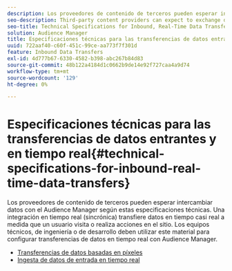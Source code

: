 ```yaml
---
description: Los proveedores de contenido de terceros pueden esperar intercambiar datos con el Audience Manager según estas especificaciones técnicas. Una integración en tiempo real (sincrónica) transfiere datos en tiempo casi real a medida que un usuario visita o realiza acciones en el sitio. Los equipos técnicos, de ingeniería o de desarrollo deben utilizar este material para configurar transferencias de datos en tiempo real con Audience Manager.
seo-description: Third-party content providers can expect to exchange data with Audience Manager according to these technical specifications. A real-time (synchronous) integration transfers data in near-real time as a user visits or takes actions on your site. Technical, engineering, or development teams should use this material to help set up real-time data transfers with Audience Manager.
seo-title: Technical Specifications for Inbound, Real-Time Data Transfers
solution: Audience Manager
title: Especificaciones técnicas para las transferencias de datos entrantes y en tiempo real
uuid: 722aaf40-c60f-451c-99ce-aa773f7f301d
feature: Inbound Data Transfers
exl-id: 4d777b67-6330-4582-b398-abc267b84d83
source-git-commit: 48b122a4184d1c0662b9de14e92f727caa4a9d74
workflow-type: tm+mt
source-wordcount: '129'
ht-degree: 0%

---
```


# Especificaciones técnicas para las transferencias de datos entrantes y en tiempo real{#technical-specifications-for-inbound-real-time-data-transfers}

Los proveedores de contenido de terceros pueden esperar intercambiar datos con el Audience Manager según estas especificaciones técnicas. Una integración en tiempo real (sincrónica) transfiere datos en tiempo casi real a medida que un usuario visita o realiza acciones en el sitio. Los equipos técnicos, de ingeniería o de desarrollo deben utilizar este material para configurar transferencias de datos en tiempo real con Audience Manager.

<!-- c_rt_realtime_intro.xml -->

* [Transferencias de datos basadas en píxeles](/help/using/integration/sending-audience-data/real-time-data-integration/pixel-based-data-transfer.md)
* [Ingesta de datos de entrada en tiempo real](/help/using/integration/sending-audience-data/real-time-data-integration/real-time-data-transfer.md)
